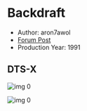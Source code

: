 # Backdraft

* Author: aron7awol
* [Forum Post](https://www.avsforum.com/threads/bass-eq-for-filtered-movies.2995212/post-58030540)
* Production Year: 1991

## DTS-X

![img 0](https://i.imgur.com/o38CpsQ.jpg)

![img 0](https://i.imgur.com/768W4O0.jpg)

